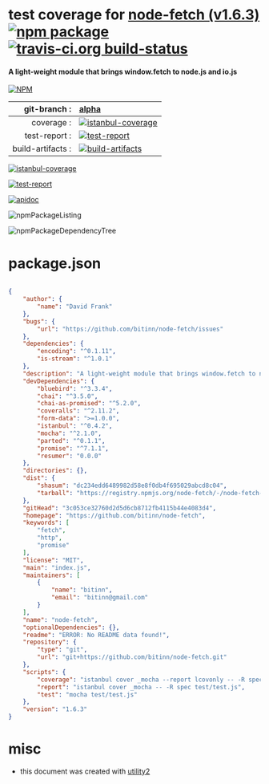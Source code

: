# test coverage for  [node-fetch (v1.6.3)](https://github.com/bitinn/node-fetch)  [![npm package](https://img.shields.io/npm/v/npmtest-node-fetch.svg?style=flat-square)](https://www.npmjs.org/package/npmtest-node-fetch) [![travis-ci.org build-status](https://api.travis-ci.org/npmtest/node-npmtest-node-fetch.svg)](https://travis-ci.org/npmtest/node-npmtest-node-fetch)
#### A light-weight module that brings window.fetch to node.js and io.js

[![NPM](https://nodei.co/npm/node-fetch.png?downloads=true)](https://www.npmjs.com/package/node-fetch)

| git-branch : | [alpha](https://github.com/npmtest/node-npmtest-node-fetch/tree/alpha)|
|--:|:--|
| coverage : | [![istanbul-coverage](https://npmtest.github.io/node-npmtest-node-fetch/build/coverage.badge.svg)](https://npmtest.github.io/node-npmtest-node-fetch/build/coverage.html/index.html)|
| test-report : | [![test-report](https://npmtest.github.io/node-npmtest-node-fetch/build/test-report.badge.svg)](https://npmtest.github.io/node-npmtest-node-fetch/build/test-report.html)|
| build-artifacts : | [![build-artifacts](https://npmtest.github.io/node-npmtest-node-fetch/glyphicons_144_folder_open.png)](https://github.com/npmtest/node-npmtest-node-fetch/tree/gh-pages/build)|

[![istanbul-coverage](https://npmtest.github.io/node-npmtest-node-fetch/build/screenCapture.buildCustomOrg.browser.coverage.html.png)](https://npmtest.github.io/node-npmtest-node-fetch/build/coverage.html/index.html)

[![test-report](https://npmtest.github.io/node-npmtest-node-fetch/build/screenCapture.buildCustomOrg.browser.%252Fhome%252Ftravis%252Fbuild%252Fnpmtest%252Fnode-npmtest-node-fetch%252Ftmp%252Fbuild%252Ftest-report.html.png)](https://npmtest.github.io/node-npmtest-node-fetch/build/test-report.html)

[![apidoc](https://npmdoc.github.io/node-npmdoc-node-fetch/build/screenCapture.buildApidoc.browser.%252Fhome%252Ftravis%252Fbuild%252Fnpmdoc%252Fnode-npmdoc-node-fetch%252Ftmp%252Fbuild%252Fapidoc.html.png)](https://npmdoc.github.io/node-npmdoc-node-fetch/build/apidoc.html)

![npmPackageListing](https://npmtest.github.io/node-npmtest-node-fetch/build/screenCapture.npmPackageListing.svg)

![npmPackageDependencyTree](https://npmtest.github.io/node-npmtest-node-fetch/build/screenCapture.npmPackageDependencyTree.svg)



# package.json

```json

{
    "author": {
        "name": "David Frank"
    },
    "bugs": {
        "url": "https://github.com/bitinn/node-fetch/issues"
    },
    "dependencies": {
        "encoding": "^0.1.11",
        "is-stream": "^1.0.1"
    },
    "description": "A light-weight module that brings window.fetch to node.js and io.js",
    "devDependencies": {
        "bluebird": "^3.3.4",
        "chai": "^3.5.0",
        "chai-as-promised": "^5.2.0",
        "coveralls": "^2.11.2",
        "form-data": ">=1.0.0",
        "istanbul": "^0.4.2",
        "mocha": "^2.1.0",
        "parted": "^0.1.1",
        "promise": "^7.1.1",
        "resumer": "0.0.0"
    },
    "directories": {},
    "dist": {
        "shasum": "dc234edd6489982d58e8f0db4f695029abcd8c04",
        "tarball": "https://registry.npmjs.org/node-fetch/-/node-fetch-1.6.3.tgz"
    },
    "gitHead": "3c053ce32760d2d5d6cb8712fb4115b44e4083d4",
    "homepage": "https://github.com/bitinn/node-fetch",
    "keywords": [
        "fetch",
        "http",
        "promise"
    ],
    "license": "MIT",
    "main": "index.js",
    "maintainers": [
        {
            "name": "bitinn",
            "email": "bitinn@gmail.com"
        }
    ],
    "name": "node-fetch",
    "optionalDependencies": {},
    "readme": "ERROR: No README data found!",
    "repository": {
        "type": "git",
        "url": "git+https://github.com/bitinn/node-fetch.git"
    },
    "scripts": {
        "coverage": "istanbul cover _mocha --report lcovonly -- -R spec test/test.js && cat ./coverage/lcov.info | coveralls",
        "report": "istanbul cover _mocha -- -R spec test/test.js",
        "test": "mocha test/test.js"
    },
    "version": "1.6.3"
}
```



# misc
- this document was created with [utility2](https://github.com/kaizhu256/node-utility2)
